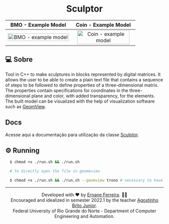 <h1 align="center">
   Sculptor
</h1>

| BMO - Example Model | Coin - Example Model | 
| :---: | :---: |
| <img title="BMO - example model" align="right" alt="BMO - example model" src="./assets/bmo.gif" width="100%"> | <img title="BMO - example model" align="center" alt="Coin - example model" src="./assets/coin.gif" width="94%"> |


## 💻 Sobre

Tool in C++ to make sculptures in blocks represented by digital matrices. It allows the user to be able to create a plain text file that contains a sequence of steps to be followed to define properties of a three-dimensional matrix. The properties contain specifications for coordinates in the three-dimensional plane and color, with added transparency, for the elements. The built model can be visualized with the help of visualization software such as [GeomView](http://www.geomview.org/).

## Docs
Acesse aqui a documentação para utilização da classe [Sculptor](https://ernanej.github.io/sculptor/).

## ⚙️ Running

```bash
  $ chmod +x ./run.sh && ./run.sh

  # to directly open the file in geomeview

  $ chmod +x ./run.sh && ./run.sh --geomview trono # necessary to have geomview previously installed
```

---

<div align="center">
  Developed with ❤ by <a href="https://links.ernane.dev/">Ernane Ferreira</a>. 👋🏻<br/> Encouraged and idealized in semester 2022.1 by the teacher <a href="https://agostinhobritojr.github.io/">Agostinho Brito Junior</a>. <br> Federal University of Rio Grande do Norte - Department of Computer Engineering and Automation.
</div>